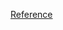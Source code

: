 [Reference](https://docs.nvidia.com/gameworks/content/developertools/desktop/analysis/report/cudaexperiments/kernellevel/achievedoccupancy.html)
